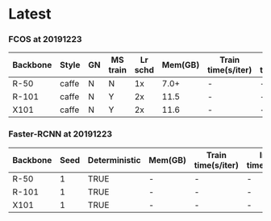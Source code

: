 # Latest 

### FCOS at 20191223


| Backbone | Style | GN | MS train | Lr schd | Mem(GB) | Train time(s/iter) | Inf time(fps) | box AP |
|----------|-------|----|----------|---------|---------|--------------------|---------------|--------|
| R-50     | caffe | N  | N        | 1x      | 7.0+    | -                  | -             | 62.11  |
| R-101    | caffe | N  | Y        | 2x      | 11.5    | -                  | -             | 67.79  |
| X101     | caffe | N  | Y        | 2x      | 11.6    | -                  | -             | 63.15  |

### Faster-RCNN at 20191223

| Backbone | Seed | Deterministic | Mem(GB) | Train time(s/iter) | Inf time(fps) | box AP |
|----------|------|---------------|---------|--------------------|---------------|--------|
| R-50     | 1    | TRUE          | -       | -                  | -             | 64.55  |
| R-101    | 1    | TRUE          | -       | -                  | -             | 69.82  |
| X101     | 1    | TRUE          | -       | -                  | -             | 60.37  |
